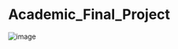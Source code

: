 # Academic_Final_Project

![image](https://user-images.githubusercontent.com/73209353/201014945-0d597f1e-223e-4442-b279-c5d5f3a34190.png)

